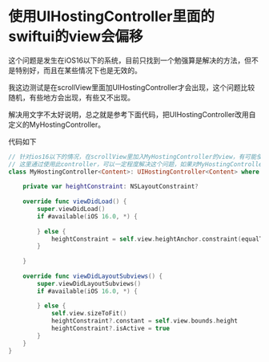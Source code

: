 # 使用UIHostingController里面的swiftui的view会偏移

这个问题是发生在iOS16以下的系统，目前只找到一个勉强算是解决的方法，但不是特别好，而且在某些情况下也是无效的。

我这边测试是在scrollView里面加UIHostingController才会出现，这个问题比较随机，有些地方会出现，有些又不出现。

解决用文字不太好说明，总之就是参考下面代码，把UIHostingController改用自定义的MyHostingController。

代码如下

```swift
// 针对ios16以下的情况，在scrollView里加入MyHostingController的view，有可能使swiftui的view偏移，偏移是随机的
// 这里通过使用此controller，可以一定程度解决这个问题，如果对MyHostingController的view的transform操作了，那么这里依然不能解决偏移问题
class MyHostingController<Content>: UIHostingController<Content> where Content: View {
    
    private var heightConstraint: NSLayoutConstraint?
    
    override func viewDidLoad() {
        super.viewDidLoad()
        if #available(iOS 16.0, *) {
            
        } else {
            heightConstraint = self.view.heightAnchor.constraint(equalToConstant: 0)
        }
        
    }
    
    override func viewDidLayoutSubviews() {
        super.viewDidLayoutSubviews()
        if #available(iOS 16.0, *) {
            
        } else {
            self.view.sizeToFit()
            heightConstraint?.constant = self.view.bounds.height
            heightConstraint?.isActive = true
        }
    }
}

```
